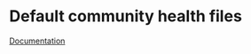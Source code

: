 # Default community health files

[Documentation](https://docs.github.com/en/communities/setting-up-your-project-for-healthy-contributions/creating-a-default-community-health-file)
